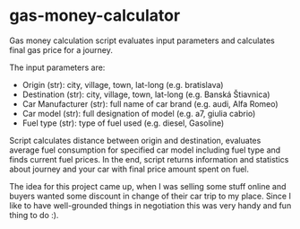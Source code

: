 # gas-money-calculator
Gas money calculation script evaluates input parameters and calculates final gas price for a journey. 

The input parameters are:
- Origin (str):           city, village, town, lat-long (e.g. bratislava)
- Destination (str):      city, village, town, lat-long (e.g. Banská Štiavnica)
- Car Manufacturer (str): full name of car brand (e.g. audi, Alfa Romeo)
- Car model (str):        full designation of model (e.g. a7, giulia cabrio)
- Fuel type (str):        type of fuel used (e.g. diesel, Gasoline)

Script calculates distance between origin and destination, evaluates average fuel consumption for specified car model including fuel type and finds current fuel prices. In the end, script returns information and statistics about journey and your car with final price amount spent on fuel.

The idea for this project came up, when I was selling some stuff online and buyers wanted some discount in change of their car trip to my place. Since I like to have well-grounded things in negotiation this was very handy and fun thing to do :). 
   
